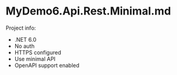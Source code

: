 # MyDemo6.Api.Rest.Minimal.md

Project info:
- .NET 6.0
- No auth
- HTTPS configured
- Use minimal API
- OpenAPI support enabled
